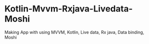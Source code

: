 # Kotlin-Mvvm-Rxjava-Livedata-Moshi
Making App with using MVVM, Kotlin, Live data, Rx java, Data binding, Moshi
